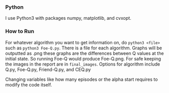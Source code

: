 ### Python
I use Python3 with packages numpy, matplotlib, and cvxopt.

### How to Run
For whatever algorithm you want to get information on, do `python3 <file>` such as `python3 Foe-Q.py`. There is a file for each algorithm. Graphs will be outputted as <file>.png these graphs are the differences between Q values at the initial state. So running Foe-Q would produce Foe-Q.png. For safe keeping the images in the report are in `final_images`. Options for algorithm include Q.py, Foe-Q.py, Friend-Q.py, and CEQ.py  
  
Changing variables like how many episodes or the alpha start requires to modify the code itself.
